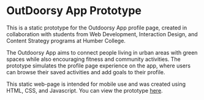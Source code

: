 # OutDoorsy App Prototype

This is a static prototype for the Outdoorsy App profile page, created in collaboration with students from Web Development, Interaction Design, and Content Strategy programs at Humber College.

The Outdoorsy App aims to connect people living in urban areas with green spaces while also encouraging fitness and community activities. The prototype simulates the profile page experience on the app, where users can browse their saved activities and add goals to their profile.

This static web-page is intended for mobile use and was created using HTML, CSS, and Javascript. You can view the prototype [here](https://github.com/michparlevliet/IXD5206-outdoorsy-app/deployments/activity_log?environment=github-pages).
